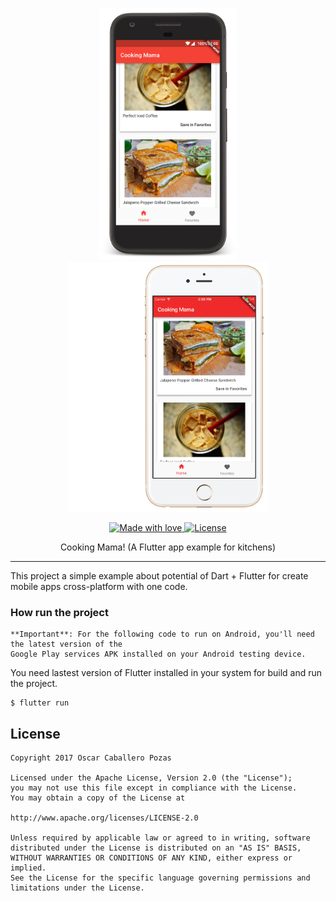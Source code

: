 <p align="center">
    <img src="art/pixel.png" height="403px">
    <img src="art/iphone.png" height="400px">
</p>

<p align="center">
  <a href="#">
    <img src="https://img.shields.io/badge/made%20with-love-E760A4.svg" alt="Made with love">
  </a>
  <a href="https://opensource.org/licenses/Apache-2.0" target="_blank">
    <img src="https://img.shields.io/hexpm/l/plug.svg" alt="License">
  </a>
</p>

<p align="center">
Cooking Mama! (A Flutter app example for kitchens)
</p>

-------

This project a simple example about potential of Dart + Flutter for create mobile apps cross-platform with one code.

### How run the project

    **Important**: For the following code to run on Android, you'll need the latest version of the
    Google Play services APK installed on your Android testing device.

You need lastest version of Flutter installed in your system for build and run the project.

```shell
$ flutter run
```

License
-------

```
Copyright 2017 Oscar Caballero Pozas

Licensed under the Apache License, Version 2.0 (the "License");
you may not use this file except in compliance with the License.
You may obtain a copy of the License at

http://www.apache.org/licenses/LICENSE-2.0

Unless required by applicable law or agreed to in writing, software
distributed under the License is distributed on an "AS IS" BASIS,
WITHOUT WARRANTIES OR CONDITIONS OF ANY KIND, either express or implied.
See the License for the specific language governing permissions and
limitations under the License.
```
